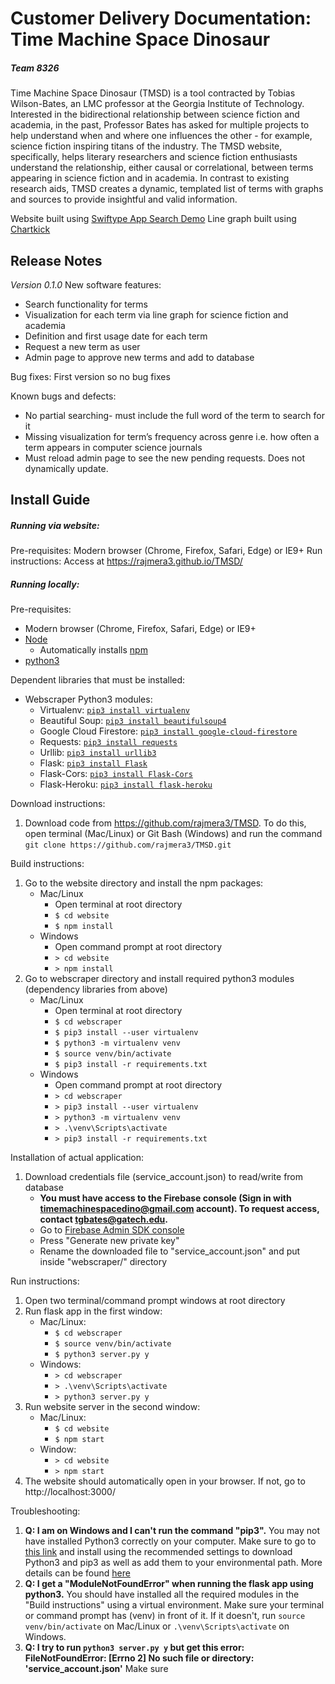 # Customer Delivery Documentation: Time Machine Space Dinosaur
##### Team 8326
Time Machine Space Dinosaur (TMSD) is a tool contracted by Tobias Wilson-Bates, an LMC professor at the Georgia Institute of Technology. Interested in the bidirectional relationship between science fiction and academia, in the past, Professor Bates has asked for multiple projects to help understand when and where one influences the other - for example, science fiction inspiring titans of the industry.  The TMSD website, specifically, helps literary researchers and science fiction enthusiasts understand the relationship, either causal or correlational, between terms appearing in science fiction and in academia. In contrast to existing research aids, TMSD creates a dynamic, templated list of terms with graphs and sources to provide insightful and valid information.

Website built using [Swiftype App Search Demo](https://github.com/swiftype/app-search-demo-react)
Line graph built using [Chartkick](https://github.com/ankane/react-chartkick)

## Release Notes
*Version 0.1.0*
New software features:
* Search functionality for terms
* Visualization for each term via line graph for science fiction and academia
* Definition and first usage date for each term
* Request a new term as user
* Admin page to approve new terms and add to database

Bug fixes: First version so no bug fixes

Known bugs and defects:
* No partial searching- must include the full word of the term to search for it
* Missing visualization for term’s frequency across genre i.e. how often a term appears in computer science journals
* Must reload admin page to see the new pending requests. Does not dynamically update.

## Install Guide
##### Running via website:
Pre-requisites: Modern browser (Chrome, Firefox, Safari, Edge) or IE9+
Run instructions: Access at https://rajmera3.github.io/TMSD/

##### Running locally:
Pre-requisites:
* Modern browser (Chrome, Firefox, Safari, Edge) or IE9+
* [Node](https://nodejs.org/en/)
    * Automatically installs [npm](https://www.npmjs.com/get-npm)
* [python3](https://www.python.org/downloads/)

Dependent libraries that must be installed: 
* Webscraper Python3 modules:
    * Virtualenv: [``pip3 install virtualenv``](https://virtualenv.pypa.io/en/stable/installation/)
    * Beautiful Soup: [``pip3 install beautifulsoup4``](https://pypi.org/project/beautifulsoup4/)
    * Google Cloud Firestore: [``pip3 install google-cloud-firestore``](https://pypi.org/project/google-cloud-firestore/)
    * Requests: [``pip3 install requests``](http://docs.python-requests.org/en/master/)
    * Urllib: [``pip3 install urllib3``](https://urllib3.readthedocs.io/en/latest/)
    * Flask: [``pip3 install Flask``](https://pypi.org/project/Flask/)
    * Flask-Cors: [``pip3 install Flask-Cors``](https://pypi.org/project/Flask-Cors/)
    * Flask-Heroku: [``pip3 install flask-heroku``](https://pypi.org/project/flask-heroku/)

Download instructions: 
1. Download code from https://github.com/rajmera3/TMSD. To do this, open terminal (Mac/Linux) or Git Bash (Windows) and run the command
``git clone https://github.com/rajmera3/TMSD.git``

Build instructions: 
1. Go to the website directory and install the npm packages:
    * Mac/Linux
        * Open terminal at root directory
        * ``$ cd website``
        * ``$ npm install``
    * Windows
        * Open command prompt at root directory
        * ``> cd website``
        * ``> npm install``
2. Go to webscraper directory and install required python3 modules (dependency libraries from above)
    * Mac/Linux
        * Open terminal at root directory
        * ``$ cd webscraper``
        * ``$ pip3 install --user virtualenv``
        * ``$ python3 -m virtualenv venv``
        * ``$ source venv/bin/activate``
        * ``$ pip3 install -r requirements.txt``
    * Windows
        * Open command prompt at root directory
        * ``> cd webscraper``
        * ``> pip3 install --user virtualenv``
        * ``> python3 -m virtualenv venv``
        * ``> .\venv\Scripts\activate``
        * ``> pip3 install -r requirements.txt``

Installation of actual application:
1. Download credentials file (service_account.json) to read/write from database
    * __You must have access to the Firebase console (Sign in with timemachinespacedino@gmail.com account). To request access, contact tgbates@gatech.edu.__
    * Go to [Firebase Admin SDK console](https://console.firebase.google.com/u/0/project/tmsd-577fd/settings/serviceaccounts/adminsdk)
    * Press "Generate new private key"
    * Rename the downloaded file to "service_account.json" and put inside "webscraper/" directory

Run instructions: 
1. Open two terminal/command prompt windows at root directory
2. Run flask app in the first window:
    * Mac/Linux:
        * ``$ cd webscraper``
        * ``$ source venv/bin/activate``
        * ``$ python3 server.py y``
    * Windows:
        * ``> cd webscraper``
        * ``> .\venv\Scripts\activate``
        * ``> python3 server.py y``
3. Run website server in the second window:
    * Mac/Linux:
        * ``$ cd website``
        * ``$ npm start``
    * Window:
        * ``> cd website``
        * ``> npm start``
4. The website should automatically open in your browser. If not, go to http://localhost:3000/

Troubleshooting: 
1. __Q: I am on Windows and I can't run the command "pip3".__
    You may not have installed Python3 correctly on your computer. Make sure to go to [this link](https://www.python.org/downloads/) and install using the recommended settings to download Python3 and pip3 as well as add them to your environmental path. More details can be found [here](https://vgkits.org/blog/pip3-windows-howto/)
2. __Q: I get a "ModuleNotFoundError" when running the flask app using python3.__
    You should have installed all the required modules in the "Build instructions" using a virtual environment. Make sure your terminal or command prompt has (venv) in front of it. If it doesn't, run ``source venv/bin/activate`` on Mac/Linux or ``.\venv\Scripts\activate`` on Windows.
3. __Q: I try to run ``python3 server.py y`` but get this error: FileNotFoundError: [Errno 2] No such file or directory: 'service_account.json'__
    Make sure

